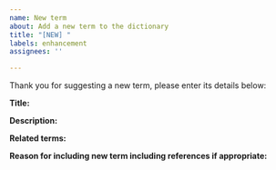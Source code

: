 ```yaml
---
name: New term
about: Add a new term to the dictionary
title: "[NEW] "
labels: enhancement
assignees: ''

---
```


Thank you for suggesting a new term, please enter its details below:

**Title:** 

**Description:**

**Related terms:**

**Reason for including new term including references if appropriate:**
